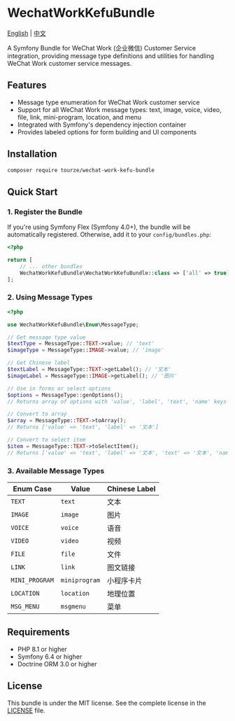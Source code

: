 # WechatWorkKefuBundle

[English](README.md) | [中文](README.zh-CN.md)

A Symfony Bundle for WeChat Work (企业微信) Customer Service integration, providing message type definitions and utilities for handling WeChat Work customer service messages.

## Features

- Message type enumeration for WeChat Work customer service
- Support for all WeChat Work message types: text, image, voice, video, file, link, mini-program, location, and menu
- Integrated with Symfony's dependency injection container
- Provides labeled options for form building and UI components

## Installation

```bash
composer require tourze/wechat-work-kefu-bundle
```

## Quick Start

### 1. Register the Bundle

If you're using Symfony Flex (Symfony 4.0+), the bundle will be automatically registered. Otherwise, add it to your `config/bundles.php`:

```php
<?php

return [
    // ... other bundles
    WechatWorkKefuBundle\WechatWorkKefuBundle::class => ['all' => true],
];
```

### 2. Using Message Types

```php
<?php

use WechatWorkKefuBundle\Enum\MessageType;

// Get message type value
$textType = MessageType::TEXT->value; // 'text'
$imageType = MessageType::IMAGE->value; // 'image'

// Get Chinese label
$textLabel = MessageType::TEXT->getLabel(); // '文本'
$imageLabel = MessageType::IMAGE->getLabel(); // '图片'

// Use in forms or select options
$options = MessageType::genOptions();
// Returns array of options with 'value', 'label', 'text', 'name' keys

// Convert to array
$array = MessageType::TEXT->toArray();
// Returns ['value' => 'text', 'label' => '文本']

// Convert to select item
$item = MessageType::TEXT->toSelectItem();
// Returns ['value' => 'text', 'label' => '文本', 'text' => '文本', 'name' => '文本']
```

### 3. Available Message Types

| Enum Case | Value | Chinese Label |
|-----------|-------|---------------|
| `TEXT` | `text` | 文本 |
| `IMAGE` | `image` | 图片 |
| `VOICE` | `voice` | 语音 |
| `VIDEO` | `video` | 视频 |
| `FILE` | `file` | 文件 |
| `LINK` | `link` | 图文链接 |
| `MINI_PROGRAM` | `miniprogram` | 小程序卡片 |
| `LOCATION` | `location` | 地理位置 |
| `MSG_MENU` | `msgmenu` | 菜单 |

## Requirements

- PHP 8.1 or higher
- Symfony 6.4 or higher
- Doctrine ORM 3.0 or higher

## License

This bundle is under the MIT license. See the complete license in the [LICENSE](LICENSE) file.
